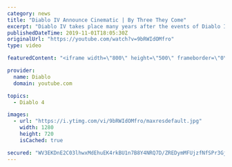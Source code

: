 ```yaml
---
category: news
title: "Diablo IV Announce Cinematic | By Three They Come"
excerpt: "Diablo IV takes place many years after the events of Diablo III, after millions have been slaughtered by the actions of the High Heavens and Burning Hells alike."
publishedDateTime: 2019-11-01T18:05:30Z
originalUrl: "https://youtube.com/watch?v=9bRWIdOMfro"
type: video

featuredContent: "<iframe width=\"800\" height=\"500\" frameborder=\"0\" src=\"https://www.youtube.com/embed/9bRWIdOMfro\" allow=\"accelerometer; autoplay; encrypted-media; gyroscope; picture-in-picture\" allowfullscreen></iframe>"

provider:
  name: Diablo
  domain: youtube.com

topics:
  - Diablo 4

images:
  - url: "https://i.ytimg.com/vi/9bRWIdOMfro/maxresdefault.jpg"
    width: 1280
    height: 720
    isCached: true

secured: "WV3EKDnE2C03lhwxMdEhuEK4rkBU1n7B8Y4NRQ7D/ZREDymMFUjzfNfSPr3GjR/PXE6zwNbLy3sihD5ReFn4xc9bASatKlfPvPOYYZs+qai8JdRXFX28856rAbdSXDiiRCqtAbcV6qvg4SIuilp6ZlcoHsTmDKdcCe7RuoGLDFrht/JFYUSnkQ5jtPk4UNpO12dxuJ13ZL5S9Q8hW1c8kfWvvcmMKtDgn6Iyn/GeAZd1bwuksfk/dmaNRJn7OwYyniCb9G5c62bCFnkoaDrHlxejzV0mdWVweqOXxFOhBCJ0Uw9O8NAWQaNE7/nWAFU4byMfFKjL/SH4Il/hemUf6U2ERfe/EC72yAeUG0h+qNxbPo7S91FlYHfo7XsBPi55H0F6+VzkQlhlLDykKE1rP2VtI81hEAdYoQYoCdGAMA42cRJ0LIVgHlvwCwilHgY6;YxJ7lDfmrg5Assmkef2zzQ=="
---
```


